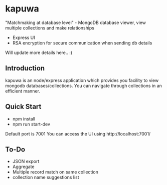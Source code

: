 # kapuwa
"Matchmaking at database level" - MongoDB database viewer, view multiple collections and make relationships

* Express UI
* RSA encryption for secure communication when sending db details

Will update more details here.. :)


## Introduction
kapuwa is an node/express application which provides you facility to view mongodb databases/collections. You can navigate through collections in an efficient manner.

## Quick Start
* npm install
* npm run start-dev

Default port is 7001
You can access the UI using http://localhost:7001/

## To-Do
* JSON export
* Aggregate
* Multiple record match on same collection
* collection name suggestions list

